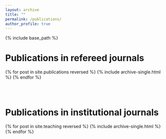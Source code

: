 ```yaml
---
layout: archive
title: ""
permalink: /publications/
author_profile: true
---
```


{% include base_path %}


Publications in refereed journals
======

{% for post in site.publications reversed %}
  {% include archive-single.html %}
{% endfor %}

<br>
<br>

Publications in institutional journals
======

{% for post in site.teaching reversed %}
  {% include archive-single.html %}
{% endfor %}
